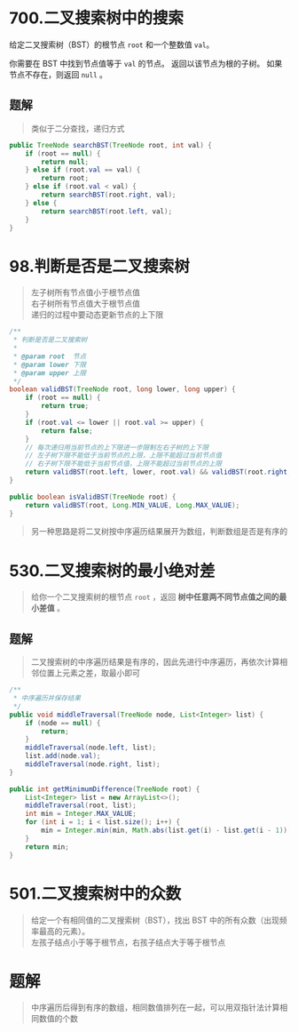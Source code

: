 # 700.二叉搜索树中的搜索
给定二叉搜索树（BST）的根节点 `root` 和一个整数值 `val`。

你需要在 BST 中找到节点值等于 `val` 的节点。 返回以该节点为根的子树。 如果节点不存在，则返回 `null` 。
## 题解
> 类似于二分查找，递归方式
```java
public TreeNode searchBST(TreeNode root, int val) {  
    if (root == null) {  
        return null;  
    } else if (root.val == val) {  
        return root;  
    } else if (root.val < val) {  
        return searchBST(root.right, val);  
    } else {  
        return searchBST(root.left, val);  
    }  
}
```
# 98.判断是否是二叉搜索树
> 左子树所有节点值小于根节点值  
> 右子树所有节点值大于根节点值  
> 递归的过程中要动态更新节点的上下限  
```java
/**  
 * 判断是否是二叉搜索树  
 *  
 * @param root  节点  
 * @param lower 下限  
 * @param upper 上限  
 */  
boolean validBST(TreeNode root, long lower, long upper) {  
    if (root == null) {  
        return true;  
    }  
    if (root.val <= lower || root.val >= upper) {  
        return false;  
    }  
    // 每次递归用当前节点的上下限进一步限制左右子树的上下限  
    // 左子树下限不能低于当前节点的上限，上限不能超过当前节点值  
    // 右子树下限不能低于当前节点值，上限不能超过当前节点的上限  
    return validBST(root.left, lower, root.val) && validBST(root.right, root.val, upper);  
}  
  
public boolean isValidBST(TreeNode root) {  
    return validBST(root, Long.MIN_VALUE, Long.MAX_VALUE);  
}
```
> 另一种思路是将二叉树按中序遍历结果展开为数组，判断数组是否是有序的  
# 530.二叉搜索树的最小绝对差
> 给你一个二叉搜索树的根节点 `root` ，返回 **树中任意两不同节点值之间的最小差值** 。
## 题解
> 二叉搜索树的中序遍历结果是有序的，因此先进行中序遍历，再依次计算相邻位置上元素之差，取最小即可  
```java
/**  
 * 中序遍历并保存结果  
 */  
public void middleTraversal(TreeNode node, List<Integer> list) {  
    if (node == null) {  
        return;  
    }  
    middleTraversal(node.left, list);  
    list.add(node.val);  
    middleTraversal(node.right, list);  
}  
  
public int getMinimumDifference(TreeNode root) {  
    List<Integer> list = new ArrayList<>();  
    middleTraversal(root, list);  
    int min = Integer.MAX_VALUE;  
    for (int i = 1; i < list.size(); i++) {  
        min = Integer.min(min, Math.abs(list.get(i) - list.get(i - 1)));  
    }  
    return min;  
}
```
# 501.二叉搜索树中的众数
> 给定一个有相同值的二叉搜索树（BST），找出 BST 中的所有众数（出现频率最高的元素）。  
> 左孩子结点小于等于根节点，右孩子结点大于等于根节点  
# 题解
> 中序遍历后得到有序的数组，相同数值排列在一起，可以用双指针法计算相同数值的个数  
